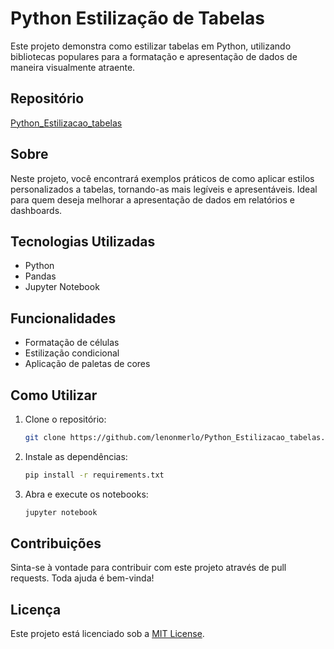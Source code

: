 # Python Estilização de Tabelas

Este projeto demonstra como estilizar tabelas em Python, utilizando bibliotecas populares para a formatação e apresentação de dados de maneira visualmente atraente.

## Repositório

[Python_Estilizacao_tabelas](https://github.com/lenonmerlo/Python_Estilizacao_tabelas)

## Sobre

Neste projeto, você encontrará exemplos práticos de como aplicar estilos personalizados a tabelas, tornando-as mais legíveis e apresentáveis. Ideal para quem deseja melhorar a apresentação de dados em relatórios e dashboards.

## Tecnologias Utilizadas

- Python
- Pandas
- Jupyter Notebook

## Funcionalidades

- Formatação de células
- Estilização condicional
- Aplicação de paletas de cores


## Como Utilizar

1. Clone o repositório:
    ```bash
    git clone https://github.com/lenonmerlo/Python_Estilizacao_tabelas.git
    ```
2. Instale as dependências:
    ```bash
    pip install -r requirements.txt
    ```
3. Abra e execute os notebooks:
    ```bash
    jupyter notebook
    ```

## Contribuições

Sinta-se à vontade para contribuir com este projeto através de pull requests. Toda ajuda é bem-vinda!

## Licença

Este projeto está licenciado sob a [MIT License](LICENSE).
